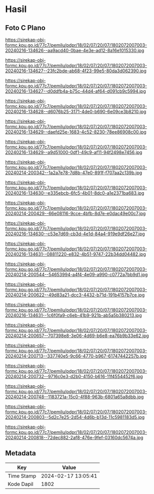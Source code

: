 # Hasil

## Foto C Plano

https://sirekap-obj-formc.kpu.go.id/77c7/pemilu/pdpr/18/02/07/20/07/1802072007003-20240216-134626--aa9acd40-0bae-4e3e-ad12-8a16e1015330.jpg

https://sirekap-obj-formc.kpu.go.id/77c7/pemilu/pdpr/18/02/07/20/07/1802072007003-20240216-134627--23fc2bde-ab68-4f23-99e5-80da3d062390.jpg

https://sirekap-obj-formc.kpu.go.id/77c7/pemilu/pdpr/18/02/07/20/07/1802072007003-20240216-134627--d0ddfb4a-b75c-44d4-af64-d091cb9c5994.jpg

https://sirekap-obj-formc.kpu.go.id/77c7/pemilu/pdpr/18/02/07/20/07/1802072007003-20240216-134628--d6076b25-3171-4de0-b690-6e09ce3b8210.jpg

https://sirekap-obj-formc.kpu.go.id/77c7/pemilu/pdpr/18/02/07/20/07/1802072007003-20240216-134629--daefd25e-1683-4c52-8230-78ee86908c00.jpg

https://sirekap-obj-formc.kpu.go.id/77c7/pemilu/pdpr/18/02/07/20/07/1802072007003-20240216-134629--a9d51000-0df1-49c9-af11-94f2498e7456.jpg

https://sirekap-obj-formc.kpu.go.id/77c7/pemilu/pdpr/18/02/07/20/07/1802072007003-20240214-200342--1a2a7e78-7d8b-47e0-891f-f707aa2c139b.jpg

https://sirekap-obj-formc.kpu.go.id/77c7/pemilu/pdpr/18/02/07/20/07/1802072007003-20240216-134630--e335ebcb-6fc5-4b01-8dc0-a1e2371ba683.jpg

https://sirekap-obj-formc.kpu.go.id/77c7/pemilu/pdpr/18/02/07/20/07/1802072007003-20240214-200429--66e08116-9cce-4bfb-8d7e-e0dac49e00c7.jpg

https://sirekap-obj-formc.kpu.go.id/77c7/pemilu/pdpr/18/02/07/20/07/1802072007003-20240216-134630--c53e7d69-cb3d-4e1d-84a4-919e9df26e27.jpg

https://sirekap-obj-formc.kpu.go.id/77c7/pemilu/pdpr/18/02/07/20/07/1802072007003-20240216-134631--08811220-e832-4b51-9747-22b34dd04482.jpg

https://sirekap-obj-formc.kpu.go.id/77c7/pemilu/pdpr/18/02/07/20/07/1802072007003-20240214-200544--54653994-a4f4-4e09-a990-c0772a7bb9d1.jpg

https://sirekap-obj-formc.kpu.go.id/77c7/pemilu/pdpr/18/02/07/20/07/1802072007003-20240214-200622--49d83a21-dcc3-4432-b71d-191b4157b7ce.jpg

https://sirekap-obj-formc.kpu.go.id/77c7/pemilu/pdpr/18/02/07/20/07/1802072007003-20240216-134631--1c6f0fa9-c6eb-41b9-921b-ab5a5b380213.jpg

https://sirekap-obj-formc.kpu.go.id/77c7/pemilu/pdpr/18/02/07/20/07/1802072007003-20240214-200657--707398e8-3e06-4d69-b6e8-ea76b9b33e62.jpg

https://sirekap-obj-formc.kpu.go.id/77c7/pemilu/pdpr/18/02/07/20/07/1802072007003-20240214-200713--337740e5-9c66-4770-b967-61747442257b.jpg

https://sirekap-obj-formc.kpu.go.id/77c7/pemilu/pdpr/18/02/07/20/07/1802072007003-20240214-200732--9716c0e3-d2b0-4150-b616-11f4554452f6.jpg

https://sirekap-obj-formc.kpu.go.id/77c7/pemilu/pdpr/18/02/07/20/07/1802072007003-20240214-200748--1183721a-15c0-4f88-963b-6801a65a8dbb.jpg

https://sirekap-obj-formc.kpu.go.id/77c7/pemilu/pdpr/18/02/07/20/07/1802072007003-20240214-200803--5d2c7e25-2d54-4d6b-b13d-11c5981183d5.jpg

https://sirekap-obj-formc.kpu.go.id/77c7/pemilu/pdpr/18/02/07/20/07/1802072007003-20240214-200818--72dec882-2af8-476e-9fef-03160dc5674a.jpg


## Metadata

| Key        | Value               |
| ---------- | ------------------- |
| Time Stamp | 2024-02-17 13:05:41 |
| Kode Dapil | 1802                |



